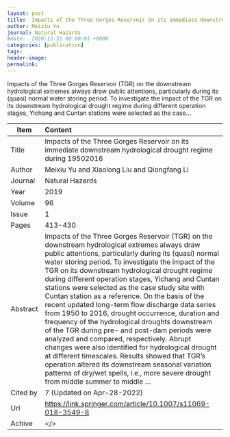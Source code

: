 ```yaml
---
layout: post
title:  Impacts of the Three Gorges Reservoir on its immediate downstream hydrological drought regime during 19502016
author: Meixiu Yu
journal: Natural Hazards
#date:  2020-12-31 00:00:01 +0000
categories: [publication]
tags: 
header-image: 
permalink: 
---
```

Impacts of the Three Gorges Reservoir (TGR) on the downstream hydrological extremes always draw public attentions, particularly during its (quasi) normal water storing period. To investigate the impact of the TGR on its downstream hydrological drought regime during different operation stages, Yichang and Cuntan stations were selected as the case...
<!--the above is the excerpt-->
<!--more-->
<!--the following is the text-->


| Item           | Content    |
| ---------------|:------------|
| Title          | Impacts of the Three Gorges Reservoir on its immediate downstream hydrological drought regime during 19502016     |
| Author         | Meixiu Yu and Xiaolong Liu and Qiongfang Li    |
| Journal        | Natural Hazards   |
| Year           | 2019  |
| Volume         | 96	   |
| Issue          | 1	   |
| Pages          | 413-430	   |
| Abstract       | Impacts of the Three Gorges Reservoir (TGR) on the downstream hydrological extremes always draw public attentions, particularly during its (quasi) normal water storing period. To investigate the impact of the TGR on its downstream hydrological drought regime during different operation stages, Yichang and Cuntan stations were selected as the case study site with Cuntan station as a reference. On the basis of the recent updated long-term flow discharge data series from 1950 to 2016, drought occurrence, duration and frequency of the hydrological droughts downstream of the TGR during pre- and post-dam periods were analyzed and compared, respectively. Abrupt changes were also identified for hydrological drought at different timescales. Results showed that TGR’s operation altered its downstream seasonal variation patterns of dry/wet spells, i.e., more severe drought from middle summer to middle …	 |
| Cited by		 | 7 (Updated on Apr-28-2022)   |
| Url  			 | <https://link.springer.com/article/10.1007/s11069-018-3549-8>		 |
| Achive 	     | </>		 |

